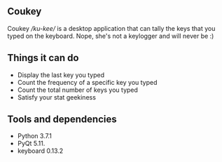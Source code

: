 **Coukey**
---
Coukey _/ku-kee/_ is a desktop application that can tally the keys that you typed on the keyboard. Nope, she's not a keylogger and will never be :)

Things it can do
---
* Display the last key you typed
* Count the frequency of a specific key you typed
* Count the total number of keys you typed
* Satisfy your stat geekiness

Tools and dependencies
---
* Python 3.7.1
* PyQt 5.11.
* keyboard 0.13.2